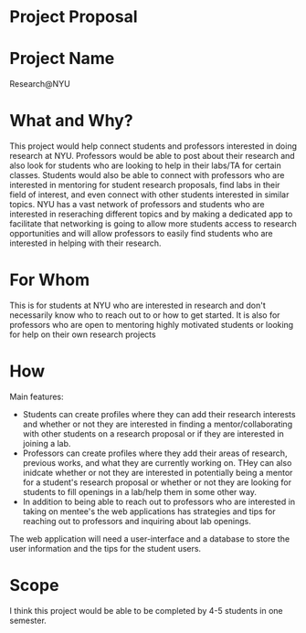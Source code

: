 # Project Proposal

# Project Name
Research@NYU

# What and Why?
This project would help connect students and professors interested in doing research at NYU.
Professors would be able to post about their research and also look for students who are looking to help in their labs/TA for certain classes. 
Students would also be able to connect with professors who are interested in mentoring for student research proposals, find labs in their field of interest, and even connect with other students interested in similar topics.
NYU has a vast network of professors and students who are interested in reseraching different topics and by making a dedicated app to facilitate that networking is going to allow more students access to research opportunities and will allow professors to easily find students who are interested in helping with their research.

# For Whom
This is for students at NYU who are interested in research and don't necessarily know who to reach out to or how to get started. It is also for professors who are open to mentoring highly motivated students or looking for help on their own research projects

# How
Main features:
* Students can create profiles where they can add their research interests and whether or not they are interested in finding a mentor/collaborating with other students on a research proposal or if they are interested in joining a lab.
* Professors can create profiles where they add their areas of research, previous works, and what they are currently working on. THey can also inidcate whether or not they are interested in potentially being a mentor for a student's research proposal or whether or not they are looking for students to fill openings in a lab/help them in some other way.
* In addition to being able to reach out to professors who are interested in taking on mentee's the web applications has strategies and tips for reaching out to professors and inquiring about lab openings.

The web application will need a user-interface and a database to store the user information and the tips for the student users.

# Scope
I think this project would be able to be completed by 4-5 students in one semester.